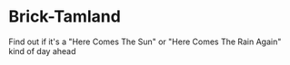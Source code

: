 # Brick-Tamland
Find out if it's a "Here Comes The Sun" or "Here Comes The Rain Again" kind of day ahead
